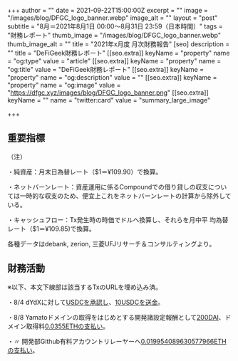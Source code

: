 +++
author = ""
date = 2021-09-22T15:00:00Z
excerpt = ""
image = "/images/blog/DFGC_logo_banner.webp"
image_alt = ""
layout = "post"
subtitle = "8月＝2021年8月1日 00:00～8月31日 23:59（日本時間）"
tags = "財務レポート"
thumb_image = "/images/blog/DFGC_logo_banner.webp"
thumb_image_alt = ""
title = "2021年x月度 月次財務報告"
[seo]
description = ""
title = "DeFiGeek財務レポート"
[[seo.extra]]
keyName = "property"
name = "og:type"
value = "article"
[[seo.extra]]
keyName = "property"
name = "og:title"
value = "DeFiGeek財務レポート"
[[seo.extra]]
keyName = "property"
name = "og:description"
value = ""
[[seo.extra]]
keyName = "property"
name = "og:image"
value = "https://dfgc.xyz/images/blog/DFGC_logo_banner.png"
[[seo.extra]]
keyName = ""
name = "twitter:card"
value = "summary_large_image"

+++
## 重要指標

（注）

・純資産：月末日為替レート（$1＝¥109.90）で換算。

・ネットバーンレート：資産運用に係るCompoundでの借り貸しの収支については一時的な収支のため、便宜上これをネットバーンレートの計算から除外している。

・キャッシュフロー：Tx発生時の時価でドルへ換算し、それらを月中平 均為替レート（$1＝¥109.85)で換算。

各種データはdebank, zerion, 三菱UFJリサーチ＆コンサルティングより。

## 財務活動

※以下、本文下線部は該当するTxのURLを埋め込み済。

・8/4 dYdXに対して[USDCを承認し](https://etherscan.io/tx/0xf933b26a9311255d876fdd70fe4f81e0a80e41bf9ff58876a7a4f32391ffc5a3)、[10USDCを送金](https://etherscan.io/tx/0x521b65516ab365d1fde7f8b818725ae72d0979bf3eefe138055824a8a4e35ed0)。

・8/8 Yamatoドメインの取得をはじめとする開発諸設定報酬として[200DAI](https://etherscan.io/tx/0xd412db4a39675df5a9641d4dc6a044b8e8ee7953443b333235e6fc72cda7c606)、ドメイン取得料[0.0355ETHの支払い](https://etherscan.io/tx/0x019a5c256cffd3ddfdfdcb24115b19496e8eb75b52d955d23ff2a04ae7137195)。

・〃 開発部Github有料アカウントリレーヤーへ[0.019954089630577966ETHの支払い](https://etherscan.io/tx/0xebbd792323d87e6e9f566edf06c70a0c40deed94d66b8e04311db0c2df611776)。